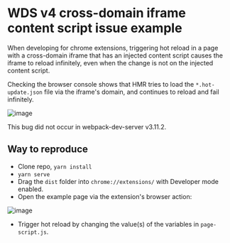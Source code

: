 # WDS v4 cross-domain iframe content script issue example

When developing for chrome extensions, triggering hot reload in a page with a cross-domain iframe that has an injected content script causes the iframe to reload infinitely, even when the change is not on the injected content script.

Checking the browser console shows that HMR tries to load the `*.hot-update.json` file via the iframe's domain, and continues to reload and fail infinitely.

![image](https://i.imgur.com/wfBxwHp.png)

This bug did not occur in webpack-dev-server v3.11.2.

## Way to reproduce

- Clone repo, `yarn install`
- `yarn serve`
- Drag the `dist` folder into `chrome://extensions/` with Developer mode enabled.
- Open the example page via the extension's browser action:

![image](https://i.imgur.com/Xreyvy5.png)

- Trigger hot reload by changing the value(s) of the variables in `page-script.js`.
